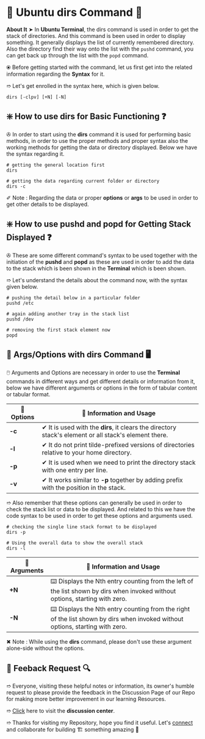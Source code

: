 # 💠 Ubuntu dirs Command 🛅

**About It** ➤ In **Ubuntu Terminal**, the dirs command is used in order to get the stack of directories. And this command is been used in order to display something. It generally displays the list of currently remembered directory. Also the directory find their way onto the list with the `pushd` command, you can get back up through the list with the `popd` command.

⦿ Before getting started with the command, let us first get into the related information regarding the **Syntax** for it.

➱ Let's get enrolled in the syntax here, which is given below.

```
dirs [-clpv] [+N] [-N]
```

## ❇️ How to use dirs for Basic Functioning ❓

✇ In order to start using the **dirs** command it is used for performing basic methods, in order to use the proper methods and proper syntax also the working methods for getting the data or directory displayed. Below we have the syntax regarding it.

```
# getting the general location first
dirs

# getting the data regarding current folder or directory
dirs -c
```

✐ Note : Regarding the data or proper **options** or **args** to be used in order to get other details to be displayed.

## ❇️ How to use pushd and popd for Getting Stack Displayed ❓

✇ These are some different command's syntax to be used together with the initiation of the **pushd** and **popd** as these are used in order to add the data to the stack which is been shown in the **Terminal** which is been shown.

➱ Let's understand the details about the command now, with the syntax given below.

```
# pushing the detail below in a particular folder
pushd /etc

# again adding another tray in the stack list
pushd /dev

# removing the first stack element now
popd
```

## 🔌 Args/Options with dirs Command 🖥️

🖱️ Arguments and Options are necessary in order to use the **Terminal** commands in different ways and get different details or information from it, below we have different arguments or options in the form of tabular content or tabular format.

| 🎁 **Options** | 📑 **Information and Usage** |
| ---------------- | ---------------------------- |
| **-c** | ✔ It is used with the **dirs**, it clears the directory stack's element or all stack's element there. |
| **-l** | ✔ It do not print tilde-prefixed versions of directories relative to your home directory. |
| **-p** | ✔ It is used when we need to print the directory stack with one entry per line. |
| **-v** | ✔ It works similar to **-p** together by adding prefix with the position in the stack. |

➱ Also remember that these options can generally be used in order to check the stack list or data to be displayed. And related to this we have the code syntax to be used in order to get these options and arguments used.

```
# checking the single line stack format to be displayed
dirs -p

# Using the overall data to show the overall stack
dirs -l
```

| 🎁 **Arguments** | 📑 **Information and Usage** |
| ---------------- | ---------------------------- |
| **+N** | ⌨️ Displays the Nth entry counting from the left of the list shown by dirs when invoked without options, starting with zero. |
| **-N** | ⌨️ Displays the Nth entry counting from the right of the list shown by dirs when invoked without options, starting with zero. |

✖ Note : While using the **dirs** command, please don't use these argument alone-side without the options.

## 📑 Feeback Request 🔍

➱ Everyone, visiting these helpful notes or information, its owner's humble request to please provide the feedback in the Discussion Page of our Repo for making more better improvement in our learning Resources.

➱ [Click](https://github.com/ackwolver335/Ubun2World/discussions) here to visit the **discussion center**.

➱ Thanks for visiting my Repository, hope you find it useful. Let's [connect](https://github.com/ackwolver335) and collaborate for building 🏗️ something amazing 🗿
